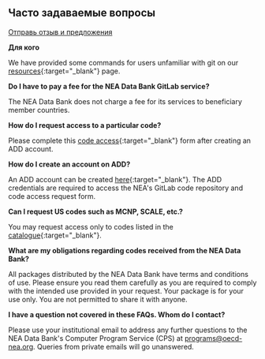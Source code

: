 <!-- # Часто задаваемые вопросы -->
## Часто задаваемые вопросы

[Отправь отзыв и предложения](mailto:rosatom-dev@mephi.ru)


**Для кого**

We have provided some commands for users unfamiliar with git on our [resources](../git/){:target="_blank"} page.  

**Do I have to pay a fee for the NEA Data Bank GitLab service?**

The NEA Data Bank does not charge a fee for its services to beneficiary member countries.

**How do I request access to a particular code?**

Please complete this [code access](https://www.oecd-nea.org/confdb/confdb/conf?id=486){:target="_blank"} form after creating an ADD account.   

**How do I create an account on ADD?**

An ADD account can be created [here](https://www.oecd-nea.org/confdb/confdb/confcreateaccount?id=486){:target="_blank"}. The ADD credentials are required to access the NEA's GitLab code repository and code access request form.  

**Can I request US codes such as MCNP, SCALE, etc.?**

You may request access only to codes listed in the [catalogue](../catalogue/){:target="_blank"}. 

**What are my obligations regarding codes received from the NEA Data Bank?**

All packages distributed by the NEA Data Bank have terms and conditions of use. Please ensure you read them carefully as you are required to comply with the intended use provided in your request. Your package is for your use only. You are not permitted to share it with anyone. 

**I have a question not covered in these FAQs. Whom do I contact?**

Please use your institutional email to address any further questions to the NEA Data Bank's Computer Program Service (CPS) at programs@oecd-nea.org. Queries from private emails will go unanswered. 

